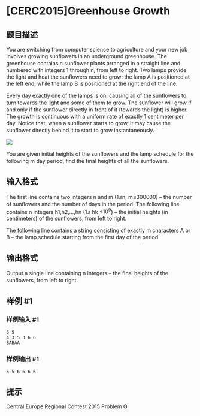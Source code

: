 # [CERC2015]Greenhouse Growth

## 题目描述

You are switching from computer science to agriculture and your new job involves growing sunﬂowers in an underground greenhouse. The greenhouse contains n sunﬂower plants arranged in a straight line and numbered with integers 1 through n, from left to right. Two lamps provide the light and heat the sunﬂowers need to grow: the lamp A is positioned at the left end, while the lamp B is positioned at the right end of the line. 

Every day exactly one of the lamps is on, causing all of the sunﬂowers to turn towards the light and some of them to grow. The sunﬂower will grow if and only if the sunﬂower directly in front of it (towards the light) is higher. The growth is continuous with a uniform rate of exactly 1 centimeter per day. Notice that, when a sunﬂower starts to grow, it may cause the sunﬂower directly behind it to start to grow instantaneously.

![](https://cdn.luogu.com.cn/upload/pic/16238.png )

You are given initial heights of the sunﬂowers and the lamp schedule for the following m day period, ﬁnd the ﬁnal heights of all the sunﬂowers.

## 输入格式

The ﬁrst line contains two integers n and m (1≤n, m≤300000) – the number of sunﬂowers and the number of days in the period. The following line contains n integers h1,h2,...,hn (1≤ hk ≤$10^9$) – the initial heights (in centimeters) of the sunﬂowers, from left to right. 

The following line contains a string consisting of exactly m characters A or B – the lamp schedule starting from the ﬁrst day of the period.

## 输出格式

Output a single line containing n integers – the ﬁnal heights of the sunﬂowers, from left to right.


## 样例 #1

### 样例输入 #1
```
6 5 
4 3 5 3 6 6 
BABAA
```

### 样例输出 #1

```
5 5 6 6 6 6
```

## 提示

Central Europe Regional Contest 2015 Problem G
